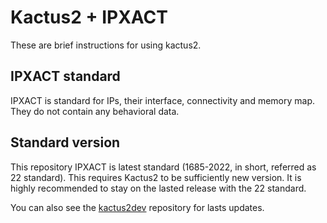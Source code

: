 # Kactus2 + IPXACT

These are brief instructions for using kactus2.

## IPXACT standard

IPXACT is standard for IPs, their interface, connectivity and memory map. They do not contain any behavioral data.

## Standard version

This repository IPXACT is latest standard (1685-2022, in short, referred as 22 standard). This requires Kactus2 to be sufficiently new version. It is highly recommended to stay on the lasted release with the 22 standard.

You can also see the [kactus2dev](https://github.com/kactus2/kactus2dev/) repository for lasts updates.